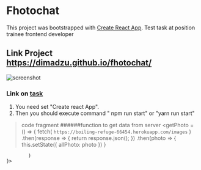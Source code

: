# Fhotochat

This project was bootstrapped with [Create React App](https://github.com/facebook/create-react-app).
Test task at position trainee frontend developer

## Link Project https://dimadzu.github.io/fhotochat/
![screenshot](http://joxi.ru/J2bQbKxhqg9Kkm)

### Link on [task](https://github.com/avito-tech/safedeal-frontend-trainee)


1. You need set "Create react App".
2. Then you should execute command " npm run start" or "yarn run start"
>code fragment
######function to get data from server
<getPhoto = () => {
        fetch(
                `https://boiling-refuge-66454.herokuapp.com/images`
            )
            .then(response => {
                return response.json();
            })
            .then(photo => {
                    this.setState({
                        allPhoto: photo
                    })
                }

            )
    }>



